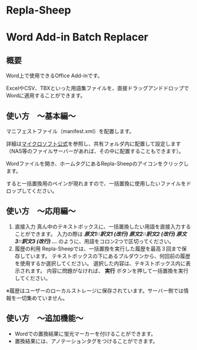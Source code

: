 # Repla-Sheep 
# Word Add-in  Batch Replacer
## 概要

Word上で使用できるOffice Add-inです。

ExcelやCSV、TBXといった用語集ファイルを、直接ドラッグアンドドロップでWordに適用することができます。

## 使い方　～基本編～

マニフェストファイル（manifest.xml）を配置します。

詳細は[マイクロソフト公式](https://docs.microsoft.com/ja-jp/office/dev/add-ins/testing/create-a-network-shared-folder-catalog-for-task-pane-and-content-add-ins)を参照し、共有フォルダ内に配置して設定します（NAS等のファイルサーバーがあれば、その中に配置することもできます）。

Wordファイルを開き、ホームタグにあるRepla-Sheepのアイコンをクリックします。

すると一括置換用のペインが現れますので、一括置換に使用したいファイルをドロップしてください。

## 使い方　～応用編～

1. 直接入力
   真ん中のテキストボックスに、一括置換したい用語を直接入力することができます。
   入力の際は ***原文1::訳文1 (改行) 原文2::訳文2 (改行) 原文3::訳文3 (改行) ...*** のように、用語をコロン2つで区切ってください。
2. 履歴の利用
   Repla-Sheepでは、一括置換を実行した履歴を最高３回まで保存しています。
   テキストボックスの下にあるプルダウンから、何回前の履歴を使用するか選択してください。
   選択した内容は、テキストボックス内に表示されます。
   内容に問題がなければ、 **実行** ボタンを押して一括置換を実行してください。

※履歴はユーザーのローカルストレージに保存されています。サーバー側では情報を一切集めていません。

## 使い方　～追加機能～

- Wordでの置換結果に蛍光マーカーを付けることができます。
- 置換結果には、アノテーションタグをつけることができます。